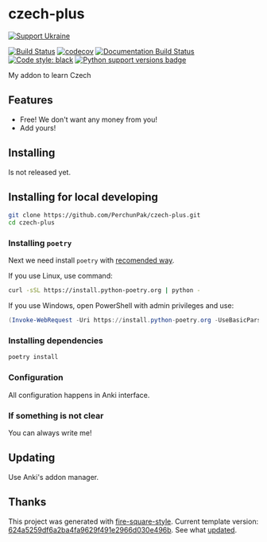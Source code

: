 # czech-plus

[![Support Ukraine](https://badgen.net/badge/support/UKRAINE/?color=0057B8&labelColor=FFD700)](https://www.gov.uk/government/news/ukraine-what-you-can-do-to-help)

[![Build Status](https://github.com/PerchunPak/czech-plus/actions/workflows/test.yml/badge.svg?branch=master)](https://github.com/PerchunPak/czech-plus/actions?query=workflow%3Atest)
[![codecov](https://codecov.io/gh/PerchunPak/czech-plus/branch/master/graph/badge.svg)](https://codecov.io/gh/PerchunPak/czech-plus)
[![Documentation Build Status](https://readthedocs.org/projects/czech-plus/badge/?version=latest)](https://czech-plus.readthedocs.io/)
[![Code style: black](https://img.shields.io/badge/code%20style-black-000000.svg)](https://github.com/psf/black)
[![Python support versions badge](https://img.shields.io/badge/python-3.8%20%7C%203.9%20%7C%203.10-blue)](https://www.python.org/downloads/)

My addon to learn Czech

## Features

- Free! We don't want any money from you!
- Add yours!

## Installing

Is not released yet.

## Installing for local developing

```bash
git clone https://github.com/PerchunPak/czech-plus.git
cd czech-plus
```

### Installing `poetry`

Next we need install `poetry` with [recomended way](https://python-poetry.org/docs/master/#installation).

If you use Linux, use command:

```bash
curl -sSL https://install.python-poetry.org | python -
```

If you use Windows, open PowerShell with admin privileges and use:

```powershell
(Invoke-WebRequest -Uri https://install.python-poetry.org -UseBasicParsing).Content | python -
```

### Installing dependencies

```bash
poetry install
```

### Configuration

All configuration happens in Anki interface.

### If something is not clear

You can always write me!

## Updating

Use Anki's addon manager.

## Thanks

This project was generated with [fire-square-style](https://github.com/fire-square/fire-square-style).
Current template version: [624a5259df6a2ba4fa9629f491e2966d030e496b](https://github.com/fire-square/fire-square-style/tree/624a5259df6a2ba4fa9629f491e2966d030e496b).
See what [updated](https://github.com/fire-square/fire-square-style/compare/624a5259df6a2ba4fa9629f491e2966d030e496b...master).
